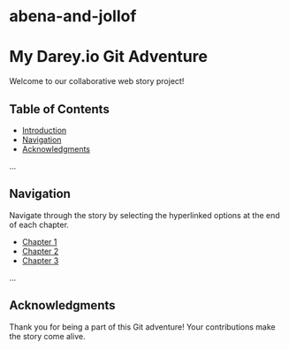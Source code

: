 # abena-and-jollof

# My Darey.io Git Adventure

Welcome to our collaborative web story project!

## Table of Contents

- [Introduction](#introduction)
- [Navigation](#navigation)
- [Acknowledgments](#acknowledgments)

...

## Navigation

Navigate through the story by selecting the hyperlinked options at the end of each chapter.

- [Chapter 1](./chapter-1.md)
- [Chapter 2](./chapter-2.md)
- [Chapter 3](./chapter-3.md) 

...

## Acknowledgments

Thank you for being a part of this Git adventure! Your contributions make the story come alive.

